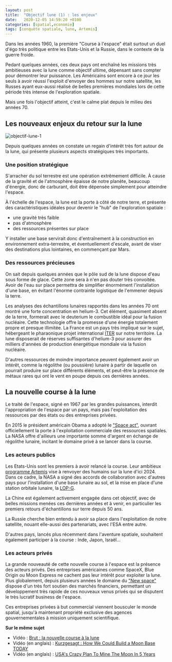 ```yaml
---
layout: post
title:  "Objectif lune (1) : les enjeux"
date:   2020-12-05 14:59:20 +0100
categories: [spatial,economie]
tags: [conquête spatiale, lune, Artemis]
---
```


Dans les années 1960, la première "Course à l'espace" était surtout un duel d'égo très politique entre les Etats-Unis et la Russie, dans le contexte de la guerre froide.

Pedant quelques années, ces deux pays ont enchaîné les missions très ambitieuses avec la lune comme objectif ultime, dépensant sans compter pour démontrer leur puissance.
Les Américains sont encore à ce jour les seuls à avoir réussi l'exploit d'envoyer des hommes sur notre satellite, les Russes ayant eux-aussi réalisé de belles premières mondiales lors de cette période très intense de l'exploration spatiale.

Mais une fois l'objectif atteint, c'est le calme plat depuis le milieu des années 70.

## Les nouveaux enjeux du retour sur la lune

![objectif-lune-1](/assets/objectif-lune-1.jpg)

Depuis quelques années on constate un regain d'intérêt très fort autour de la lune, qui présente plusieurs aspects stratégiques très importants.

### Une position stratégique

S'arracher du sol terrestre est une opération extrêmement difficile. À cause de la gravité et de l'atmosphère épaisse de notre planète, beaucoup d'énergie, donc de carburant, doit être dépensée simplement pour atteindre l'espace.

À l'échelle de l'espace, la lune est la porte à côté de notre terre, et présente des caractéristiques idéales pour devenir le "hub" de l'exploration spatiale :
* une gravité très faible
* pas d'atmosphère
* des ressources présentes sur place

Y installer une base servirait donc d'entraînement à la construction en environnement extra-terrestre, et éventuellement d'escale, avant de viser des destinations plus lointaines, en commençant par Mars.

### Des ressources précieuses

On sait depuis quelques années que le pôle sud de la lune dispose d'eau sous forme de glace.
Cette zone sera à n'en pas douter très convoitée. Avoir de l'eau sur place permettra de simplifier énormément l'installation d'une base, en évitant l'énorme contrainte logistique de l'emmener depuis la terre.

Les analyses des échantillons lunaires rapportés dans les années 70 ont montré une forte concentration en helium-3.
Cet élément, quasiment absent de la terre, formerait avec le deuterium le combustible idéal pour la fusion nucléaire. Cette technologie offre la promesse d'une énergie totalement propre et presque illimitée.
La France est un pays très impliqué sur le sujet, hébergeant le pharaonique projet international [ITER][iter] sur notre territoire.
La lune disposerait de réserves suffisantes d'helium-3 pour assurer des milliers d'années de production énergétique mondiale via la fusion nucléaire.

D'autres ressources de moindre importance peuvent également avoir un intérêt, comme la régolithe (ou poussière) lunaire à partir de laquelle on pourrait produire sur place différents éléments,
et peut-être la présence de métaux rares qui ont le vent en poupe depuis ces dernières années.

## La nouvelle course à la lune

Le traité de l'espace, signé en 1967 par les grandes puissances, interdit l'appropriation de l'espace par un pays,
mais pas l'exploitation des ressources par des états ou des entreprises privées.

En 2015 le président américain Obama a adopté le ["Space act"][space-act], ouvrant officiellement la porte à l'exploitation commerciale des ressources spatiales.
La NASA offre d'ailleurs une importante somme d'argent en échange de régolithe lunaire, incitant le domaine privé à se lancer dans la course.

### Les acteurs publics

Les Etats-Unis sont les premiers à avoir relancé la course. Leur ambitieux [programme Artemis][artemis] vise à renvoyer des humains sur la lune d'ici 2024.
Dans ce cadre, la NASA a signé des accords de collaboration avec d'autres pays pour l'installation d'une base lunaire au sol, et la mise en place d'une station orbitale lunaire, la [LOP-G][lop-g].

La Chine est également activement engagée dans cet objectif, avec de belles missions menées ces dernières années et à venir, en particulier les premiers retours d'échantillons sur terre depuis 50 ans.

La Russie cherche bien entendu à avoir sa place dans l'exploitation de notre satellite, nouant elle-aussi des partenariats, avec l'ESA entre autre.

D'autres pays, lancés plus récemment dans l'aventure spatiale, souhaitent également participer à la course : Inde, Japon, Israël...

### Les acteurs privés

La grande nouveauté de cette nouvelle course à l'espace est la présence des acteurs privés.
Des entreprises américaines comme SpaceX, Blue Origin ou Moon Express ne cachent pas leur intérêt pour exploiter la lune.
Plus globalement, depuis plusieurs années le domaine du ["New space"][new-space] dispose d'un très fort soutien des marchés financiers, permettant un développement très rapide de ces nouveaux venus privés qui se disputent le très lucratif business de l'espace.

Ces entreprises privées à but commercial viennent bousculer le monde spatial, jusqu'à maintenant propriété exclusive des agences gouvernementales à mission uniquement scientifique.

**Sur le même sujet**
* Vidéo : [Brut : la nouvelle course à la lune](https://www.youtube.com/watch?v=etVG4_o7930)
* Vidéo (en anglais) : [Kurzgesagt : How We Could Build a Moon Base TODAY](https://www.youtube.com/watch?v=NtQkz0aRDe8)
* Vidéo (en anglais) : [USA's Crazy Plan To Mine The Moon In 5 Years](https://youtu.be/fReeZh5B71c)

[iter]: https://fr.wikipedia.org/wiki/ITER
[space-act]: https://fr.wikipedia.org/wiki/SPACE_Act_de_2015
[artemis]: https://fr.wikipedia.org/wiki/Programme_Artemis
[lop-g]: https://fr.wikipedia.org/wiki/Lunar_Orbital_Platform-Gateway
[new-space]: https://fr.wikipedia.org/wiki/NewSpace
